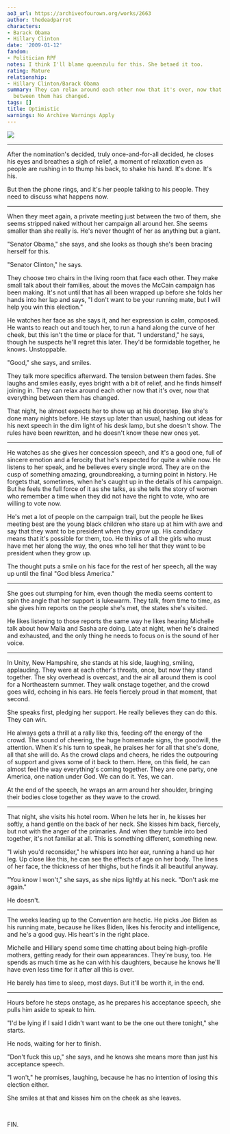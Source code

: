 ```yaml
---
ao3_url: https://archiveofourown.org/works/2663
author: thedeadparrot
characters:
- Barack Obama
- Hillary Clinton
date: '2009-01-12'
fandom:
- Politician RPF
notes: I think I'll blame queenzulu for this. She betaed it too.
rating: Mature
relationship:
- Hillary Clinton/Barack Obama
summary: They can relax around each other now that it's over, now that everything
  between them has changed.
tags: []
title: Optimistic
warnings: No Archive Warnings Apply
---
```


![](http://pics.livejournal.com/thedeadparrot/pic/00035hka)





---

After the nomination's decided, truly once-and-for-all decided, he closes his eyes and breathes a sigh of relief, a moment of relaxation even as people are rushing in to thump his back, to shake his hand. It's done. It's his.

But then the phone rings, and it's her people talking to his people. They need to discuss what happens now.



---

When they meet again, a private meeting just between the two of them, she seems stripped naked without her campaign all around her. She seems smaller than she really is. He's never thought of her as anything but a giant.

"Senator Obama," she says, and she looks as though she's been bracing herself for this.

"Senator Clinton," he says.

They choose two chairs in the living room that face each other. They make small talk about their families, about the moves the McCain campaign has been making. It's not until that has all been wrapped up before she folds her hands into her lap and says, "I don't want to be your running mate, but I will help you win this election."

He watches her face as she says it, and her expression is calm, composed. He wants to reach out and touch her, to run a hand along the curve of her cheek, but this isn't the time or place for that. "I understand," he says, though he suspects he'll regret this later. They'd be formidable together, he knows. Unstoppable.

"Good," she says, and smiles.

They talk more specifics afterward. The tension between them fades. She laughs and smiles easily, eyes bright with a bit of relief, and he finds himself joining in. They can relax around each other now that it's over, now that everything between them has changed.

That night, he almost expects her to show up at his doorstep, like she's done many nights before. He stays up later than usual, hashing out ideas for his next speech in the dim light of his desk lamp, but she doesn't show. The rules have been rewritten, and he doesn't know these new ones yet.



---

He watches as she gives her concession speech, and it's a good one, full of sincere emotion and a ferocity that he's respected for quite a while now. He listens to her speak, and he believes every single word. They are on the cusp of something amazing, groundbreaking, a turning point in history. He forgets that, sometimes, when he's caught up in the details of his campaign. But he feels the full force of it as she talks, as she tells the story of women who remember a time when they did not have the right to vote, who are willing to vote now.

He's met a lot of people on the campaign trail, but the people he likes meeting best are the young black children who stare up at him with awe and say that they want to be president when they grow up. His candidacy means that it's possible for them, too. He thinks of all the girls who must have met her along the way, the ones who tell her that they want to be president when they grow up.

The thought puts a smile on his face for the rest of her speech, all the way up until the final "God bless America."



---

She goes out stumping for him, even though the media seems content to spin the angle that her support is lukewarm. They talk, from time to time, as she gives him reports on the people she's met, the states she's visited.

He likes listening to those reports the same way he likes hearing Michelle talk about how Malia and Sasha are doing. Late at night, when he's drained and exhausted, and the only thing he needs to focus on is the sound of her voice.



---

In Unity, New Hampshire, she stands at his side, laughing, smiling, applauding. They were at each other's throats, once, but now they stand together. The sky overhead is overcast, and the air all around them is cool for a Northeastern summer. They walk onstage together, and the crowd goes wild, echoing in his ears. He feels fiercely proud in that moment, that second.

She speaks first, pledging her support. He really believes they can do this. They can win.

He always gets a thrill at a rally like this, feeding off the energy of the crowd. The sound of cheering, the huge homemade signs, the goodwill, the attention. When it's his turn to speak, he praises her for all that she's done, all that she will do. As the crowd claps and cheers, he rides the outpouring of support and gives some of it back to them. Here, on this field, he can almost feel the way everything's coming together. They are one party, one America, one nation under God. We can do it. Yes, we can.

At the end of the speech, he wraps an arm around her shoulder, bringing their bodies close together as they wave to the crowd.



---

That night, she visits his hotel room. When he lets her in, he kisses her softly, a hand gentle on the back of her neck. She kisses him back, fiercely, but not with the anger of the primaries. And when they tumble into bed together, it's not familiar at all. This is something different, something new.

"I wish you'd reconsider," he whispers into her ear, running a hand up her leg. Up close like this, he can see the effects of age on her body. The lines of her face, the thickness of her thighs, but he finds it all beautiful anyway.

"You know I won't," she says, as she nips lightly at his neck. "Don't ask me again."

He doesn't.



---

The weeks leading up to the Convention are hectic. He picks Joe Biden as his running mate, because he likes Biden, likes his ferocity and intelligence, and he's a good guy. His heart's in the right place.

Michelle and Hillary spend some time chatting about being high-profile mothers, getting ready for their own appearances. They're busy, too. He spends as much time as he can with his daughters, because he knows he'll have even less time for it after all this is over.

He barely has time to sleep, most days. But it'll be worth it, in the end.



---

Hours before he steps onstage, as he prepares his acceptance speech, she pulls him aside to speak to him.

"I'd be lying if I said I didn't want want to be the one out there tonight," she starts.

He nods, waiting for her to finish.

"Don't fuck this up," she says, and he knows she means more than just his acceptance speech.

"I won't," he promises, laughing, because he has no intention of losing this election either.

She smiles at that and kisses him on the cheek as she leaves.

 

FIN.